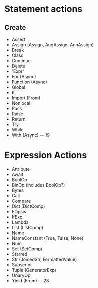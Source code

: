 # Statement actions

## Create

- Assert
- Assign (Assign, AugAssign, AnnAssign)
- Break
- Class
- Continue
- Delete
- 'Expr'
- For (Async)
- Function (Async)
- Global
- If
- Import (From)
- Nonlocal
- Pass
- Raise
- Return
- Try
- While
- With (Async)
-- 19

# Expression Actions

- Attribute
- Await
- BoolOp
- BinOp (includes BoolOp?)
- Bytes
- Call
- Compare
- Dict (DictComp)
- Ellipsis
- IfExp
- Lambda
- List (ListComp)
- Name
- NameConstant (True, Talse, None)
- Num
- Set (SetComp)
- Starred
- Str (JoinedStr, FormattedValue)
- Subscript
- Tuple (GeneratorExp)
- UnaryOp
- Yield (From)
-- 23


